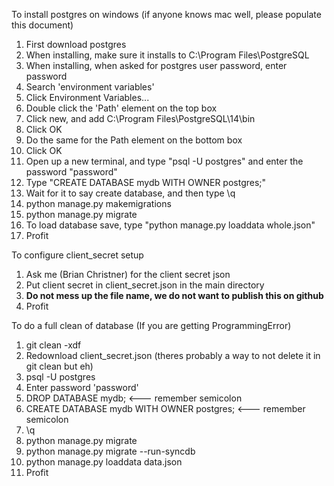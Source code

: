 To install postgres on windows (if anyone knows mac well, please populate this document)
1) First download postgres
2) When installing, make sure it installs to C:\Program Files\PostgreSQL
3) When installing, when asked for postgres user password, enter password
4) Search 'environment variables'
5) Click Environment Variables...
6) Double click the 'Path' element on the top box
7) Click new, and add C:\Program Files\PostgreSQL\14\bin
8) Click OK
9) Do the same for the Path element on the bottom box
10) Click OK
11) Open up a new terminal, and type "psql -U postgres" and enter the password "password"
12) Type "CREATE DATABASE mydb WITH OWNER postgres;"
13) Wait for it to say create database, and then type \q
14) python manage.py makemigrations 
15) python manage.py migrate
16) To load database save, type "python manage.py loaddata whole.json"
17) Profit

To configure client_secret setup
1) Ask me (Brian Christner) for the client secret json
2) Put client secret in client_secret.json in the main directory
3) **Do not mess up the file name, we do not want to publish this on github**
4) Profit

To do a full clean of database (If you are getting ProgrammingError)
1) git clean -xdf
2) Redownload client_secret.json (theres probably a way to not delete it in git clean but eh)
3) psql -U postgres
4) Enter password 'password'
5) DROP DATABASE mydb; <--- remember semicolon
6) CREATE DATABASE mydb WITH OWNER postgres; <--- remember semicolon
7) \q
8) python manage.py migrate
9) python manage.py migrate --run-syncdb
10) python manage.py loaddata data.json
11) Profit